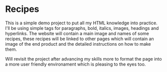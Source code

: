 # Recipes
This is a simple demo project to put all my HTML knowledge into practice. 
I'll be using simple tags for paragraphs, bold, italics, images, headings and hyperlinks.
The website will contain a main image and names of some recipes, these recipes will be linked to other pages which will contain an image of the end product and the detailed instructions on how to make them.

Will revisit the project after advancing my skills more to format the page into a more user friendly environament which is pleasing to the eyes too.

